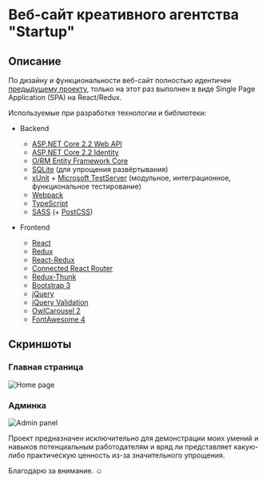 # Веб-сайт креативного агентства "Startup"

## Описание

По дизайну и функциональности веб-сайт полностью идентичен  [предыдущему проекту](https://github.com/smirnov-coder/startup-creative-agency-razor-pages), только на этот раз выполнен в виде Single Page Application (SPA) на React/Redux.

Используемые при разработке технологии и библиотеки:

- Backend
  - [ASP.NET Core 2.2 Web API](https://docs.microsoft.com/en-us/aspnet/core/web-api/)
  - [ASP.NET Core 2.2 Identity](https://docs.microsoft.com/en-us/aspnet/core/security/authentication/identity/)
  - [O/RM Entity Framework Core](https://docs.microsoft.com/en-us/ef/core/)
  - [SQLite](https://www.sqlite.org/) (для упрощения развёртывания)
  - [xUnit](https://xunit.net/) + [Microsoft TestServer](https://docs.microsoft.com/en-us/aspnet/core/test/integration-tests/) (модульное, интеграционное, функциональное тестирование)
  - [Webpack](https://webpack.js.org/)
  - [TypeScript](https://www.typescriptlang.org/)
  - [SASS](https://sass-lang.com/) (+ [PostCSS](https://postcss.org/))

- Frontend
  - [React](https://reactjs.org/)
  - [Redux](https://redux.js.org/)
  - [React-Redux](https://react-redux.js.org/)
  - [Connected React Router](https://github.com/supasate/connected-react-router)
  - [Redux-Thunk](https://github.com/reduxjs/redux-thunk)
  - [Bootstrap 3](https://getbootstrap.com/docs/3.4/)
  - [jQuery](https://jquery.com/)
  - [jQuery Validation](https://jqueryvalidation.org/)
  - [OwlCarousel 2](https://owlcarousel2.github.io/OwlCarousel2/)
  - [FontAwesome 4](https://fontawesome.com/v4.7.0/)

## Скриншоты

### Главная страница

![Home page](/../screenshots/home-page.png)

### Админка

![Admin panel](/../screenshots/admin-panel.png)

Проект предназначен исключительно для демонстрации моих умений и навыков потенциальным работодателям и вряд ли представляет какую-либо практическую ценность из-за значительного упрощения.

Благодарю за внимание. :relaxed:
